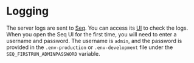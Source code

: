 # Logging

The server logs are sent to [Seq](https://datalust.co). You can access its [UI](http://localhost:5341) to check the logs. When you open the Seq UI for the first time, you will need to enter a username and password. The username is `admin`, and the password is provided in the `.env-production` or `.env-development` file under the `SEQ_FIRSTRUN_ADMINPASSWORD` variable.
